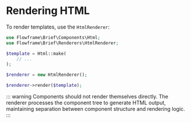 # Rendering HTML

To render templates, use the `HtmlRenderer`:

```php
use Flowframe\Brief\Components\Html;
use Flowframe\Brief\Renderers\HtmlRenderer;

$template = Html::make(
    // ...
);

$renderer = new HtmlRenderer();

$renderer->render($template);
```

::: warning
Components should not render themselves directly. The renderer processes the component tree to generate HTML output, maintaining separation between component structure and rendering logic.
:::
